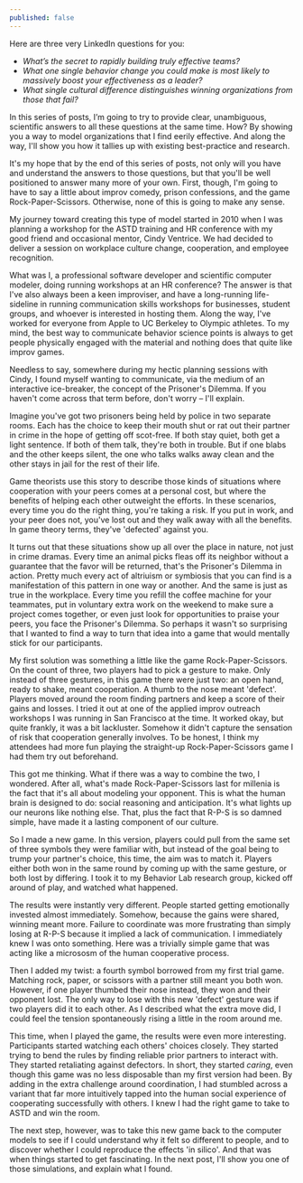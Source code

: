 ```yaml
---
published: false
---
```

Here are three very LinkedIn questions for you:
- _What’s the secret to rapidly building truly effective teams?_
- _What one single behavior change you could make is most likely to massively boost your effectiveness as a leader?_
- _What single cultural difference distinguishes winning organizations from those that fail?_

In this series of posts, I’m going to try to provide clear, unambiguous, scientific answers to all these questions at the same time. How? By showing you a way to model organizations that I find eerily effective. And along the way, I'll show you how it tallies up with existing best-practice and research. 

It's my hope that by the end of this series of posts, not only will you have and understand the answers to those questions, but that you'll be well positioned to answer many more of your own. First, though, I'm going to have to say a little about improv comedy, prison confessions, and the game Rock-Paper-Scissors. Otherwise, none of this is going to make any sense. 

My journey toward creating this type of model started in 2010 when I was planning a workshop for the ASTD training and HR conference with my good friend and occasional mentor, Cindy Ventrice. We had decided to deliver a session on workplace culture change, cooperation, and employee recognition. 

What was I, a professional software developer and scientific computer modeler, doing running workshops at an HR conference? The answer is that I've also always been a keen improviser, and have a long-running life-sideline in running communication skills workshops for businesses, student groups, and whoever is interested in hosting them. Along the way, I've worked for everyone from Apple to UC Berkeley to Olympic athletes. To my mind, the best way to communicate behavior science points is always to get people physically engaged with the material and nothing does that quite like improv games. 

Needless to say, somewhere during my hectic planning sessions with Cindy, I found myself wanting to communicate, via the medium of an interactive ice-breaker, the concept of the Prisoner's Dilemma. If you haven't come across that term before, don't worry – I'll explain. 

Imagine you've got two prisoners being held by police in two separate rooms. Each has the choice to keep their mouth shut or rat out their partner in crime in the hope of getting off scot-free. If both stay quiet, both get a light sentence. If both of them talk, they're both in trouble. But if one blabs and the other keeps silent, the one who talks walks away clean and the other stays in jail for the rest of their life. 

Game theorists use this story to describe those kinds of situations where cooperation with your peers comes at a personal cost, but where the benefits of helping each other outweight the efforts. In these scenarios, every time you do the right thing, you're taking a risk. If you put in work, and your peer does not, you've lost out and they walk away with all the benefits. In game theory terms, they've 'defected' against you.

It turns out that these situations show up all over the place in nature, not just in crime dramas. Every time an animal picks fleas off its neighbor without a guarantee that the favor will be returned, that's the Prisoner's Dilemma in action. Pretty much every act of altriuism or symbiosis that you can find is a manifestation of this pattern in one way or another. And the same is just as true in the workplace. Every time you refill the coffee machine for your teammates, put in voluntary extra work on the weekend to make sure a project comes together, or even just look for opportunities to praise your peers, you face the Prisoner's Dilemma. So perhaps it wasn't so surprising that I wanted to find a way to turn that idea into a game that would mentally stick for our participants.

My first solution was something a little like the game Rock-Paper-Scissors. On the count of three, two players had to pick a gesture to make. Only instead of three gestures, in this game there were just two: an open hand, ready to shake, meant cooperation. A thumb to the nose meant 'defect'. Players moved around the room finding partners and keep a score of their gains and losses. I tried it out at one of the applied improv outreach workshops I was running in San Francisco at the time. It worked okay, but quite frankly, it was a bit lackluster. Somehow it didn't capture the sensation of risk that cooperation generally involves. To be honest, I think my attendees had more fun playing the straight-up Rock-Paper-Scissors game I had them try out beforehand. 

This got me thinking. What if there was a way to combine the two, I wondered. After all, what's made Rock-Paper-Scissors last for millenia is the fact that it's all about modeling your opponent. This is what the human brain is designed to do: social reasoning and anticipation. It's what lights up our neurons like nothing else. That, plus the fact that R-P-S is so damned simple, have made it a lasting component of our culture.

So I made a new game. In this version, players could pull from the same set of three symbols they were familiar with, but instead of the goal being to trump your partner's choice, this time, the aim was to match it. Players either both won in the same round by coming up with the same gesture, or both lost by differing. I took it to my Behavior Lab research group, kicked off around of play, and watched what happened.

The results were instantly very different. People started getting emotionally invested almost immediately. Somehow, because the gains were shared, winning meant more. Failure to coordinate was more frustrating than simply losing at R-P-S because it implied a lack of communication. I immediately knew I was onto something. Here was a trivially simple game that was acting like a micrososm of the human cooperative process.

Then I added my twist: a fourth symbol borrowed from my first trial game. Matching rock, paper, or scissors with a partner still meant you both won. However, if one player thumbed their nose instead, they won and their opponent lost. The only way to lose with this new 'defect' gesture was if two players did it to each other. As I described what the extra move did, I could feel the tension spontaneously rising a little in the room around me.

This time, when I played the game, the results were even more interesting. Participants started watching each others' choices closely. They started trying to bend the rules by finding reliable prior partners to interact with. They started retaliating against defectors. In short, they started _caring_, even though this game was no less disposable than my first version had been. By adding in the extra challenge around coordination, I had stumbled across a variant that far more intuitively tapped into the human social experience of cooperating successfully with others. I knew I had the right game to take to ASTD and win the room. 

The next step, however, was to take this new game back to the computer models to see if I could understand why it felt so different to people, and to discover whether I could reproduce the effects 'in silico'. And that was when things started to get fascinating. In the next post, I'll show you one of those simulations, and explain what I found. 


